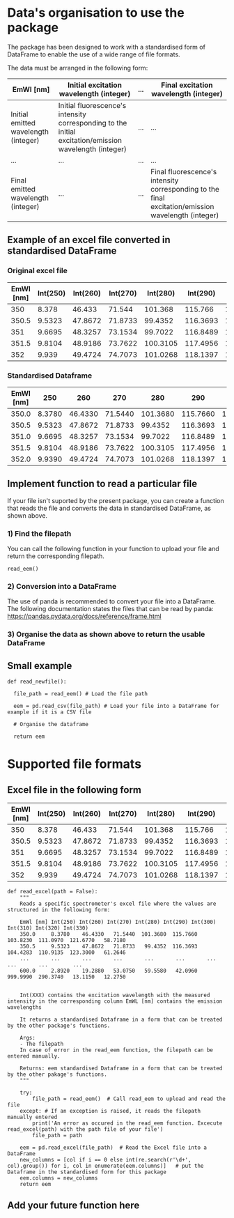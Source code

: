 # Data's organisation to use the package
 
The package has been designed to work with a standardised form of DataFrame to enable the use of a wide range of file formats.

The data must be arranged in the following form:

| EmWl [nm]                                         | Initial excitation wavelength (integer)               | ... | Final excitation wavelength (integer)               |
| -------------------------------------------------- | -------------------------------------------------------------- | --- | -------------------------------------------------------------- |
| Initial emitted wavelength (integer)    | Initial fluorescence's intensity corresponding to the initial excitation/emission wavelength (integer)                  | ... | ...                                                            |
| ...                                                | ...                                                            | ... | ...                                                            |
| Final emitted wavelength (integer)       | ...                                                            | ... |  Final fluorescence's intensity corresponding to the final excitation/emission wavelength (integer)                   |



## Example of an excel file converted in standardised DataFrame
### Original excel file 
| EmWl [nm] | Int(250) | Int(260) | Int(270) | Int(280) | Int(290) | Int(300) |
| --------- | -------- | -------- | -------- | -------- | -------- | -------- |
| 350       | 8.378    | 46.433   | 71.544   | 101.368  | 115.766  | 103.823  |
| 350.5     | 9.5323   | 47.8672  | 71.8733  | 99.4352  | 116.3693 | 104.4283 |
| 351       | 9.6695   | 48.3257  | 73.1534  | 99.7022  | 116.8489 | 105.4132 |
| 351.5     | 9.8104   | 48.9186  | 73.7622  | 100.3105 | 117.4956 | 106.5844 |
| 352       | 9.939    | 49.4724  | 74.7073  | 101.0268 | 118.1397 | 107.7044 |

### Standardised Dataframe
| EmWl [nm] | 250     | 260     | 270     | 280     | 290     | 300     |
| --------- | ------- | ------- | ------- | ------- | ------- | ------- |
| 350.0     | 8.3780  | 46.4330 | 71.5440 | 101.3680| 115.7660| 103.8230|
| 350.5     | 9.5323  | 47.8672 | 71.8733 | 99.4352 | 116.3693| 104.4283|
| 351.0     | 9.6695  | 48.3257 | 73.1534 | 99.7022 | 116.8489| 105.4132|
| 351.5     | 9.8104  | 48.9186 | 73.7622 | 100.3105| 117.4956| 106.5844|
| 352.0     | 9.9390  | 49.4724 | 74.7073 | 101.0268| 118.1397| 107.7044|

## Implement function to read a particular file
If your file isn't suported by the present package, you can create a function that reads the file and converts the data in standardised DataFrame, as shown above.
### 1) Find the filepath
You can call the following function in your function to upload your file and return the corresponding filepath. 
```
read_eem()
```
### 2) Conversion into a DataFrame
The use of panda is recommended to convert your file into a DataFrame. The following documentation states the files that can be read by panda: https://pandas.pydata.org/docs/reference/frame.html

### 3) Organise the data as shown above to return the usable DataFrame

## Small example
```
def read_newfile():

  file_path = read_eem() # Load the file path

  eem = pd.read_csv(file_path) # Load your file into a DataFrame for example if it is a CSV file

  # Organise the dataframe

  return eem
```

# Supported file formats

## Excel file in the following form 

| EmWl [nm] | Int(250) | Int(260) | Int(270) | Int(280) | Int(290) | Int(300) |
| --------- | -------- | -------- | -------- | -------- | -------- | -------- |
| 350       | 8.378    | 46.433   | 71.544   | 101.368  | 115.766  | 103.823  |
| 350.5     | 9.5323   | 47.8672  | 71.8733  | 99.4352  | 116.3693 | 104.4283 |
| 351       | 9.6695   | 48.3257  | 73.1534  | 99.7022  | 116.8489 | 105.4132 |
| 351.5     | 9.8104   | 48.9186  | 73.7622  | 100.3105 | 117.4956 | 106.5844 |
| 352       | 9.939    | 49.4724  | 74.7073  | 101.0268 | 118.1397 | 107.7044 |

```
def read_excel(path = False):
    """
    Reads a specific spectrometer's excel file where the values are structured in the following form:

    EmWl [nm] Int(250) Int(260) Int(270) Int(280) Int(290) Int(300) Int(310) Int(320) Int(330)
    350.0     8.3780    46.4330   71.5440  101.3680  115.7660  103.8230  111.0970  121.6770   58.7180
    350.5     9.5323    47.8672   71.8733   99.4352  116.3693  104.4283  110.9135  123.3000   61.2646
    ...       ...       ...       ...       ...       ...       ...       ...       ...        ...
    600.0     2.8920    19.2880   53.0750   59.5580   42.0960  999.9990  290.3740   13.1150   12.2750


    Int(XXX) contains the excitation wavelength with the measured intensity in the corresponding column EmWL [nm] contains the emission wavelengths

    It returns a standardised Dataframe in a form that can be treated by the other package's functions.

    Args:
    - The filepath
    In case of error in the read_eem function, the filepath can be entered manually.
    
    Returns: eem standardised Dataframe in a form that can be treated by the other pakage's functions.
    """
    
    try:
        file_path = read_eem()  # Call read_eem to upload and read the file
    except: # If an exception is raised, it reads the filepath manually entered 
        print('An error as occured in the read_eem function. Excecute read_excel(path) with the path file of your file')
        file_path = path
        
    eem = pd.read_excel(file_path)  # Read the Excel file into a DataFrame
    new_columns = [col if i == 0 else int(re.search(r'\d+', col).group()) for i, col in enumerate(eem.columns)]   # put the Dataframe in the standardised form for this package
    eem.columns = new_columns  
    return eem

```

## Add your future function here
